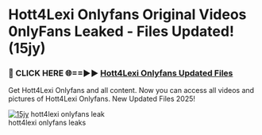 # Hott4Lexi Onlyfans Original Videos 0nlyFans Leaked - Files Updated! (15jy)

<h3>🔴 CLICK HERE 🌐==►► <a href="https://best4dudes.click/HH4t6V" rel="nofollow">Hott4Lexi Onlyfans Updated Files</a></h3>

Get Hott4Lexi Onlyfans and all content. Now you can access all videos and pictures of Hott4Lexi Onlyfans. New Updated Files 2025!

[![15jy](https://github.com/user-attachments/assets/8c521d6e-e6e3-4a75-9320-d58ab9d79d5b)](https://best4dudes.click/HH4t6V)
hott4lexi onlyfans leak<br>
hott4lexi onlyfans leaks